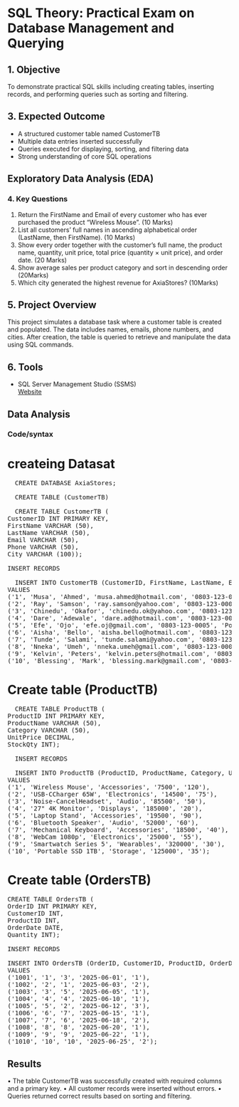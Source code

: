 # SQL Theory: Practical Exam on Database Management and Querying



 ## 1. Objective  
To demonstrate practical SQL skills including creating tables, inserting records, and performing queries such as sorting and filtering.



## 3. Expected Outcome  
- A structured customer table named CustomerTB  
- Multiple data entries inserted successfully  
- Queries executed for displaying, sorting, and filtering data  
- Strong understanding of core SQL operations


## Exploratory Data Analysis (EDA)


### 4. Key Questions  
1. Return the FirstName and Email of every customer who has ever purchased the product 
“Wireless Mouse”. (10 Marks) 
2. List all customers’ full names in ascending alphabetical order (LastName, then 
FirstName). (10 Marks) 
3. Show every order together with the customer’s full name, the product name, quantity, 
unit price, total price (quantity × unit price), and order date. (20 Marks) 
4. Show average sales per product category and sort in descending order (20Marks) 
5. Which city generated the highest revenue for AxiaStores? (10Marks)



## 5. Project Overview  
This project simulates a database task where a customer table is created and populated. The data includes names, emails, phone numbers, and cities. After creation, the table is queried to retrieve and manipulate the data using SQL commands.




## 6. Tools  
- SQL Server Management Studio (SSMS)  
[Website](https://office.com)




## Data Analysis

### Code/syntax
 # createing Datasat

<pre>
  CREATE DATABASE AxiaStores;

  CREATE TABLE (CustomerTB)

  CREATE TABLE CustomerTB (
CustomerID INT PRIMARY KEY,
FirstName VARCHAR (50),
LastName VARCHAR (50),
Email VARCHAR (50),
Phone VARCHAR (50),
City VARCHAR (100));

INSERT RECORDS 

  INSERT INTO CustomerTB (CustomerID, FirstName, LastName, Email, Phone, City)
VALUES
('1', 'Musa', 'Ahmed', 'musa.ahmed@hotmail.com', '0803‐123‐0001', 'Lagos'),
('2', 'Ray', 'Samson', 'ray.samson@yahoo.com', '0803‐123‐0002', 'Ibadan'),
('3', 'Chinedu', 'Okafor', 'chinedu.ok@yahoo.com', '0803‐123‐0003', 'Enugu'),
('4', 'Dare', 'Adewale', 'dare.ad@hotmail.com', '0803‐123‐0004', 'Abuja'),
('5', 'Efe', 'Ojo', 'efe.oj@gmail.com', '0803‐123‐0005', 'PortHarcourt'),
('6', 'Aisha', 'Bello', 'aisha.bello@hotmail.com', '0803‐123‐0006', 'Kano'),
('7', 'Tunde', 'Salami', 'tunde.salami@yahoo.com', '0803‐123‐0007', 'Ilorin'),
('8', 'Nneka', 'Umeh', 'nneka.umeh@gmail.com', '0803‐123‐0008', 'Owerri'),
('9', 'Kelvin', 'Peters', 'kelvin.peters@hotmail.com', '0803‐123‐0009', 'Asaba'),
('10', 'Blessing', 'Mark', 'blessing.mark@gmail.com', '0803‐123‐0010', 'Uyo'); </pre>


# Create table (ProductTB)

<pre>
  CREATE TABLE ProductTB (
ProductID INT PRIMARY KEY,
ProductName VARCHAR (50),
Category VARCHAR (50),
UnitPrice DECIMAL,
StockQty INT);

  INSERT RECORDS

  INSERT INTO ProductTB (ProductID, ProductName, Category, UnitPrice, StockQty)
VALUES
('1', 'Wireless Mouse', 'Accessories', '7500', '120'),
('2', 'USB‐CCharger 65W', 'Electronics', '14500', '75'),
('3', 'Noise‐CancelHeadset', 'Audio', '85500', '50'),
('4', '27" 4K Monitor', 'Displays', '185000', '20'),
('5', 'Laptop Stand', 'Accessories', '19500', '90'),
('6', 'Bluetooth Speaker', 'Audio', '52000', '60'),
('7', 'Mechanical Keyboard', 'Accessories', '18500', '40'),
('8', 'WebCam 1080p', 'Electronics', '25000', '55'),
('9', 'Smartwatch Series 5', 'Wearables', '320000', '30'),
('10', 'Portable SSD 1TB', 'Storage', '125000', '35'); </pre>



# Create table (OrdersTB)  


<pre>
CREATE TABLE OrdersTB (
OrderID INT PRIMARY KEY,
CustomerID INT,
ProductID INT,
OrderDate DATE,
Quantity INT);

INSERT RECORDS 

INSERT INTO OrdersTB (OrderID, CustomerID, ProductID, OrderDate, Quantity)
VALUES
('1001', '1', '3', '2025‐06‐01', '1'),
('1002', '2', '1', '2025‐06‐03', '2'),
('1003', '3', '5', '2025‐06‐05', '1'),
('1004', '4', '4', '2025‐06‐10', '1'),
('1005', '5', '2', '2025‐06‐12', '3'),
('1006', '6', '7', '2025‐06‐15', '1'),
('1007', '7', '6', '2025‐06‐18', '2'),
('1008', '8', '8', '2025‐06‐20', '1'),
('1009', '9', '9', '2025‐06‐22', '1'),
('1010', '10', '10', '2025‐06‐25', '2'); </pre>



## Results
•	The table CustomerTB was successfully created with required columns and a primary key.
•	All customer records were inserted without errors.
•	Queries returned correct results based on sorting and filtering.

